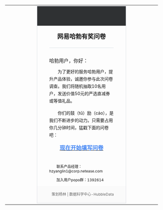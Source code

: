 <style>
.box {
  width: 60%;
}
@media (max-width: 600px) {
  .box {
    width: 600px;
  }
}
</style>

<table border="0" cellpadding="0" cellspacing="0" width="100%" class="ke-zeroborder">
	<tbody>
		<tr>
			<td align="center">
				<div style="margin:0 auto;border:1px solid #D9DDE3;" class="box">
					<!-- 头部样式 --><div style=" background:#2f3133;height:64px;padding:0 20px;margin-bottom:0;">
					<div style="height:64px;padding-top:18px;">
						<div style="width:150px;height:25px;background:url(https://hubble.netease.com/abtest/img/sprites.34h_5ZZR.png) no-repeat;background-position:-126px -24px;text-indent:-99999px;float:left;margin-left:32px;">
						</div>
					</div>
				</div>
				<div style="padding:0 40px;">
					<!-- 这里写 邮件标题 -->
					<div style="height:72px;border-bottom:1px solid #D9DDE3;font-size:20px;text-align:center;line-height:72px;font-weight:bold;">
						网易哈勃有奖问卷
					</div>
<!-- 这里写 邮件内容 -->
 <!--段落 start -->
 					<div style="color:#151515;font-size:14px !important;font-weight:normal;text-align:left;">
					</div>
					<div style="color:#151515;font-size:16px !important;margin-top:30px;text-align:left;line-height:24px;">
						哈勃用户，你好：
					</div>
					<div style="color:#151515;font-size:14px !important;text-indent:2em;margin-top:12px;text-align:left;line-height:24px;">
						为了更好的服务哈勃用户，提升产品体验，诚邀你参与此次问卷调查。我们将随机抽取10名用户，发送价值50元的严选直减券或等值礼品。
					</div>
					<div style="color:#151515;font-size:14px !important;text-indent:2em;margin-top:16px;text-align:left;line-height:24px;">
						你们的鼓（tǔ）励（cáo），是我们不断进步的动力。只需要占用你几分钟时间，猛戳下面的问卷吧：
					</div>
<a href="https://survey.163.com/htmls/bo0ryb/paper.html"> 
					<div style="color:#4285f4;font-size:18px!important;text-indent:em;margin-top:16px;text-align:middle;font-weight:bold;">
						现在开始填写问卷
					</div>
</a> 
					<div style="color:#151515;font-size:12px !important;text-indent:2em;margin-top:40px;text-align:left;">
						联系产品经理：hzyanglin1@corp.netease.com
					</div>
					<div style="color:#151515;font-size:12px !important;text-indent:2em;margin-top:12px;text-align:left;">
						加入用户popo群：1392614
					</div>
<!--段落 end -->
				</div>
<!-- 底部 -->
				<div style="background:#FAFAFA;text-align:right;height:56px;line-height:56px;color:#666666;font-size:12px;margin-top:12px;">
					<span style="margin-right
					:40px">策划杨林  |  数据科学中心-HubbleData</span>
				</div>
					</div>
						</td>
							</tr>
								</tbody>
									</table>